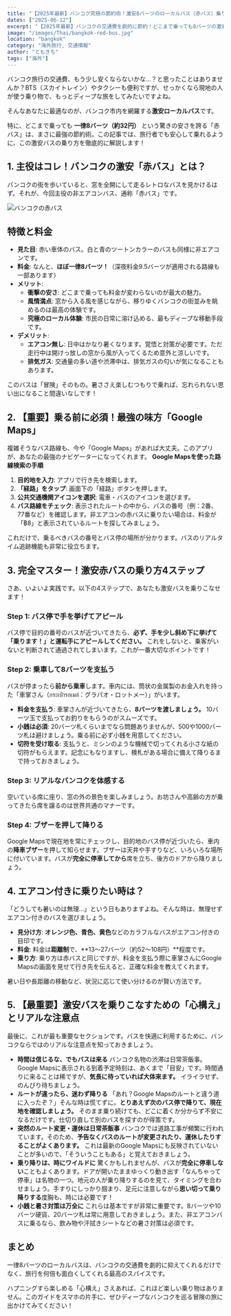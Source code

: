 ```yaml
---
title: "【2025年最新】バンコク究極の節約術！激安8バーツのローカルバス（赤バス）乗りこなしガイド"
dates: ["2025-06-12"]
excerpt: "【2025年最新】バンコクの交通費を劇的に節約！どこまで乗っても8バーツの激安ローカルバス（赤バス）の乗り方を解説します。Googleマップの使い方から、渋滞やルート変更といったリアルな注意点まで完全網羅。あなたのバンコク旅行がもっとディープに、面白くなる究極の節約術。"
image: "/images/Thai/bangkok-red-bus.jpg"
location: "bangkok"
category: "海外旅行, 交通情報"
author: "ともきち"
tags: ["海外"]
---
```


バンコク旅行の交通費、もう少し安くならないかな…？と思ったことはありませんか？BTS（スカイトレイン）やタクシーも便利ですが、せっかくなら現地の人が使う乗り物で、もっとディープな旅をしてみたいですよね。

そんなあなたに最適なのが、バンコク市内を網羅する**激安ローカルバス**です。

特に、どこまで乗っても
**一律8バーツ（約32円）**
という驚きの安さを誇る「赤バス」は、まさに最強の節約術。この記事では、旅行者でも安心して乗れるように、この激安バスの乗り方を徹底的に解説します！

## 1. 主役はコレ！バンコクの激安「赤バス」とは？

バンコクの街を歩いていると、窓を全開にして走るレトロなバスを見かけるはず。それが、今回主役の非エアコンバス、通称「赤バス」です。

![バンコクの赤バス](/images/Thai/bangkok-red-bus.jpg)

## 特徴と料金

- **見た目**: 赤い車体のバス。白と青のツートンカラーのバスも同様に非エアコンです。
- **料金**: なんと、**ほぼ一律8バーツ！**（深夜料金9.5バーツが適用される路線も一部あります）
- **メリット**:
  - **衝撃の安さ**: どこまで乗っても料金が変わらないのが最大の魅力。
  - **風情満点**: 窓から入る風を感じながら、移りゆくバンコクの街並みを眺めるのは最高の体験です。
  - **究極のローカル体験**: 市民の日常に溶け込める、最もディープな移動手段です。
- **デメリット**:
  - **エアコン無し**: 日中はかなり暑くなります。覚悟と対策が必要です。ただ走行中は開けっ放しの窓から風が入ってくるため意外と涼しいです。
  - **排気ガス**: 交通量の多い道や渋滞中は、排気ガスの匂いが気になることもあります。

このバスは「冒険」そのもの。暑ささえ楽しむつもりで乗れば、忘れられない思い出になること間違いなしです！

## 2. 【重要】乗る前に必須！最強の味方「Google Maps」

複雑そうなバス路線も、今や「Google Maps」があれば大丈夫。このアプリが、あなたの最強のナビゲーターになってくれます。
**Google Mapsを使った路線検索の手順**

1. **目的地を入力**: アプリで行き先を検索します。
2. **「経路」をタップ**: 画面下の「経路」ボタンを押します。
3. **公共交通機関アイコンを選択**: 電車・バスのアイコンを選びます。
4. **バス路線をチェック**: 表示されたルートの中から、バスの番号（例：2番、77番など）を確認します。非エアコンの赤バスに乗りたい場合は、料金が「฿8」と表示されているルートを探してみましょう。

これだけで、乗るべきバスの番号とバス停の場所が分かります。バスのリアルタイム追跡機能も非常に役立ちます。

## 3. 完全マスター！激安赤バスの乗り方4ステップ

さあ、いよいよ実践です。以下の4ステップで、あなたも激安バスを乗りこなせます！

### Step 1: バス停で手を挙げてアピール

バス停で目的の番号のバスが近づいてきたら、**必ず、手を少し斜め下に挙げて「乗ります！」と運転手にアピールしてください。** これをしないと、乗客がいないと判断されて通過されてしまいます。これが一番大切なポイントです！

### Step 2: 乗車して8バーツを支払う

バスが停まったら**前から乗車**します。車内には、筒状の金属製のお金入れを持った「車掌さん（กระเป๋ารถเมล์：グラパオ・ロットメー）」がいます。

- **料金を支払う**: 車掌さんが近づいてきたら、**8バーツを渡しましょう。** 10バーツ玉で支払ってお釣りをもらうのがスムーズです。
- **小銭は必須**: 20バーツ札くらいまでなら問題ありませんが、500や1000バーツ札は避けましょう。乗る前に必ず小銭を用意してください。
- **切符を受け取る**: 支払うと、ミシンのような機械で切ってくれる小さな紙の切符がもらえます。記念にもなりますし、検札がある場合に備えて降りるまで持っておきましょう。

### Step 3: リアルなバンコクを体感する

空いている席に座り、窓の外の景色を楽しみましょう。お坊さんや高齢の方が乗ってきたら席を譲るのは世界共通のマナーです。

### Step 4: ブザーを押して降りる

Google Mapsで現在地を常にチェックし、目的地のバス停が近づいたら、車内の**降車ブザー**を押して知らせます。ブザーは天井や手すりなど、いろいろな場所に付いています。バスが**完全に停車してから**席を立ち、後方のドアから降りましょう。

## 4. エアコン付きに乗りたい時は？

「どうしても暑いのは無理…」という日もありますよね。そんな時は、無理せずエアコン付きのバスを選びましょう。

- **見分け方**: **オレンジ色、青色、黄色**などのカラフルなバスがエアコン付きの目印です。
- **料金**: 料金は**距離制**で、**13〜27バーツ（約52〜108円）**程度です。
- **乗り方**: 乗り方は赤バスと同じですが、料金を支払う際に車掌さんにGoogle Mapsの画面を見せて行き先を伝えると、正確な料金を教えてくれます。

暑い日や長距離の移動など、状況に応じて使い分けるのが賢い方法です。

## 5. 【最重要】激安バスを乗りこなすための「心構え」とリアルな注意点

最後に、これが最も重要なセクションです。バスを快適に利用するために、バンコクならではのリアルな注意点を知っておきましょう。

- **時間は信じるな、でもバスは来る**
  バンコク名物の渋滞は日常茶飯事。Google Mapsに表示される到着予定時刻は、あくまで「目安」です。時間通りに来ることは稀ですが、**気長に待っていれば大体来ます。** イライラせず、のんびり待ちましょう。
- **ルートが違ったら、迷わず降りる**
  「あれ？Google Mapsのルートと違う道に入ったぞ？」そんな時は慌てずに。**とりあえず次のバス停で降りて、現在地を確認しましょう。** そのまま乗り続けても、どこに着くか分からず不安になるだけです。仕切り直して別のバスを探すのが得策です。
- **突然のルート変更・運休は日常茶飯事**
  バンコクでは道路工事が頻繁に行われています。そのため、**予告なくバスのルートが変更されたり、運休したりすることがよくあります。** これは最新のGoogle Mapsにも反映されていないことが多いので、「そういうこともある」と覚えておきましょう。
- **乗り降りは、時にワイルドに**
  驚くかもしれませんが、バスが**完全に停車しない**こともよくあります。ドアが開いたままゆっくり動き出す「なんちゃって停車」は名物の一つ。地元の人が乗り降りするのを見て、タイミングを合わせましょう。手すりにしっかり掴まり、足元に注意しながら**思い切って乗り降りする**度胸も、時には必要です！
- **小銭と暑さ対策は万全に**
  これらは基本ですが非常に重要です。8バーツや10バーツ硬貨、20バーツ札は常に用意しておきましょう。また、非エアコンバスに乗るなら、飲み物や汗拭きシートなどの暑さ対策は必須です。

## まとめ

一律8バーツのローカルバスは、バンコクの交通費を劇的に抑えてくれるだけでなく、旅行を何倍も面白くしてくれる最高のスパイスです。

ハプニングすら楽しめる「心構え」さえあれば、これほど楽しい乗り物はありません。このガイドをスマホの片手に、ぜひディープなバンコクを巡る冒険の旅に出かけてみてください！
